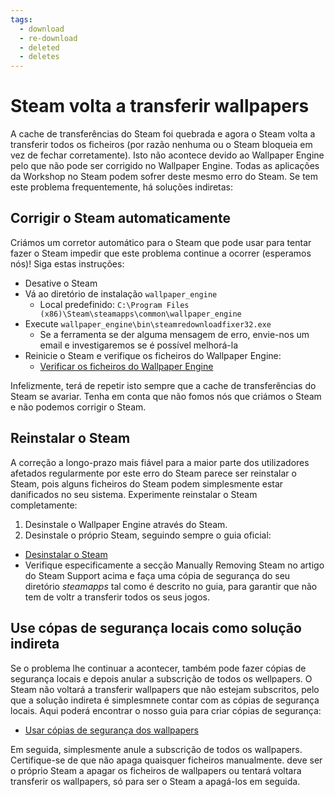 ```yaml
---
tags:
  - download
  - re-download
  - deleted
  - deletes
---
```


# Steam volta a transferir wallpapers

A cache de transferências do Steam foi quebrada e agora o Steam volta a transferir todos os ficheiros (por razão nenhuma ou o Steam bloqueia em vez de fechar corretamente). Isto não acontece devido ao Wallpaper Engine pelo que não pode ser corrigido no Wallpaper Engine. Todas as aplicações da Workshop no Steam podem sofrer deste mesmo erro do Steam. Se tem este problema frequentemente, há soluções indiretas:

## Corrigir o Steam automaticamente
Criámos um corretor automático para o Steam que pode usar para tentar fazer o Steam impedir que este problema continue a ocorrer (esperamos nós)! Siga estas instruções:
* Desative o Steam
* Vá ao diretório de instalação `wallpaper_engine`
  * Local predefinido: `C:\Program Files (x86)\Steam\steamapps\common\wallpaper_engine`
* Execute `wallpaper_engine\bin\steamredownloadfixer32.exe`
  * Se a ferramenta se der alguma mensagem de erro, envie-nos um email e investigaremos se é possível melhorá-la
* Reinicie o Steam e verifique os ficheiros do Wallpaper Engine:
  * [Verificar os ficheiros do Wallpaper Engine](https://support.steampowered.com/kb_article.php?ref=2037-QEUH-3335)

Infelizmente, terá de repetir isto sempre que a cache de transferências do Steam se avariar. Tenha em conta que não fomos nós que criámos o Steam e não podemos corrigir o Steam.

## Reinstalar o Steam

A correção a longo-prazo mais fiável para a maior parte dos utilizadores afetados regularmente por este erro do Steam parece ser reinstalar o Steam, pois alguns ficheiros do Steam podem simplesmente estar danificados no seu sistema. Experimente reinstalar o Steam completamente:

1. Desinstale o Wallpaper Engine através do Steam.
2. Desinstale o próprio Steam, seguindo sempre o guia oficial:
  * [Desinstalar o Steam](https://support.steampowered.com/kb_article.php?ref=9609-OBMP-2526)
  * Verifique especificamente a secção Manually Removing Steam no artigo do Steam Support acima e faça uma cópia de segurança do seu diretório *steamapps* tal como é descrito no guia, para garantir que não tem de voltr a transferir todos os seus jogos.

## Use cópas de segurança locais como solução indireta

Se o problema lhe continuar a acontecer, também pode fazer cópias de segurança locais e depois anular a subscrição de todos os wellpapers. O Steam não voltará a transferir wallpapers que não estejam subscritos, pelo que a solução indireta é simplesmnete contar com as cópias de segurança locais. Aqui poderá encontrar o nosso guia para criar cópias de segurança:

* [Usar cópias de segurança dos wallpapers](/steam/backup)

Em seguida, simplesmente anule a subscrição de todos os wallpapers. Certifique-se de que não apaga quaisquer ficheiros manualmente. deve ser o próprio Steam a apagar os ficheiros de wallpapers ou tentará voltara transferir os wallpapers, só para ser o Steam a apagá-los em seguida.